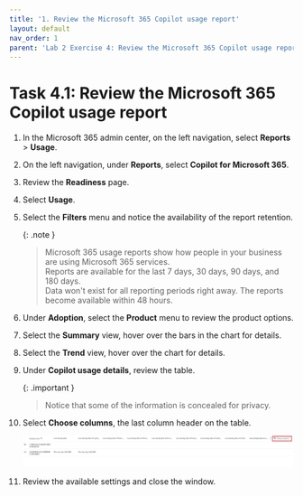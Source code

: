```yaml
---
title: '1. Review the Microsoft 365 Copilot usage report'
layout: default
nav_order: 1
parent: 'Lab 2 Exercise 4: Review the Microsoft 365 Copilot usage report in the Microsoft 365 admin center'
---
```


# Task 4.1: Review the Microsoft 365 Copilot usage report


1. In the Microsoft 365 admin center, on the left navigation, select **Reports** > **Usage**. 

 

1. On the left navigation, under **Reports**, select **Copilot for Microsoft 365**. 

 

1. Review the **Readiness** page. 

 

1. Select **Usage**. 

 

1. Select the **Filters** menu and notice the availability of the report retention. 

 
    {: .note }
    > Microsoft 365 usage reports show how people in your business are using Microsoft 365 services.</br> Reports are available for the last 7 days, 30 days, 90 days, and 180 days.</br> Data won't exist for all reporting periods right away. The reports become available within 48 hours. 

 

1. Under **Adoption**, select the **Product** menu to review the product options.   

 

1. Select the **Summary** view, hover over the bars in the chart for details. 

 

1. Select the **Trend** view, hover over the chart for details. 

 

1. Under **Copilot usage details**, review the table. 

 
   {: .important }
   > Notice that some of the information is concealed for privacy. 

 

1. Select **Choose columns**, the last column header on the table. 

 

    ![a11.jpg](../media/a11.jpg) 

 

1. Review the available settings and close the window. 
